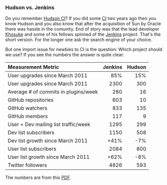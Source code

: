 <?juberblog
    Navi: 
    Description: 
    Keywords:
?>
### Hudson vs. Jenkins

Do you remember [Hudson  CI][1]? If you did some [CI][2] two  years ago then you
know Hudson and you also know that  after the acquisition of Sun by Oracle there
was  hassle  in  the  comunity.  End  of  story  was  that  the  lead  developer
[Khosuke][3]  and some  of  his  fellows spinned  of  the [Jenkins][4]  project.
That's the  short version.  For the  longer one  ask the  search engine  of your
choice.

But one import issue for newbies to  CI is the question: Which project should we
use? If you see the numbers the answer is quite clear:

| Measurement Metric                   | Jenkins | Hudson |	
|:-------------------------------------|--------:|-------:|
| User upgrades	since March 2011       |     85% |    15% |
| User upgrades since March 2011       |    2300 |    300 |
| Average # of commits in plugins/week |     280 |     16 |
| GitHub repositories                  |     603 |     10 |
| GitHub watchers                      |     833 |    135 |
| GitHub members                       |     117 |      9 |
| User + Dev mailing list traffic/week |    1295 |    299 |
| Dev list subscribers                 |    1150 |    508 |
| Dev list growth since March 2011     |    +41% |    -7% |
| User list subscribers                |    2084 |    800 |
| User list growth since March 2011    |    +62% |    -8% |
| Twitter followers                    |    4826 |    593 |

The numbers are from this [PDF][5].

[1]: http://hudson-ci.org/
[2]: http://en.wikipedia.org/wiki/Continuous_integration
[3]: http://kohsuke.org/
[4]: http://jenkins-ci.org/
[5]: http://www.cloudbees.com/sites/default/files/whitepapers/Jenkins_Safe_Investment_Final.pdf